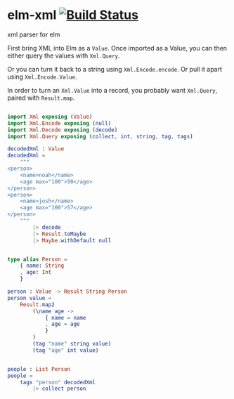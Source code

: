 # elm-xml [![Build Status](https://travis-ci.org/eeue56/elm-xml.svg?branch=master)](https://travis-ci.org/eeue56/elm-xml)
xml parser for elm

First bring XML into Elm as a `Value`. Once imported as a Value, you can then either query the values with `Xml.Query`.

Or you can turn it back to a string using `Xml.Encode.encode`. Or pull it apart using `Xml.Encode.Value`.

In order to turn an `Xml.Value` into a record, you probably want `Xml.Query`, paired with `Result.map`.

```elm

import Xml exposing (Value)
import Xml.Encode exposing (null)
import Xml.Decode exposing (decode)
import Xml.Query exposing (collect, int, string, tag, tags)

decodedXml : Value
decodedXml =
	"""
<person>
	<name>noah</name>
	<age max="100">50</age>
</person>
<person>
	<name>josh</name>
	<age max="100">57</age>
</person>
	"""
		|> decode
		|> Result.toMaybe
		|> Maybe.withDefault null


type alias Person =
	{ name: String
	, age: Int
	}

person : Value -> Result String Person
person value =
    Result.map2
        (\name age ->
            { name = name
            , age = age
            }
        )
        (tag "name" string value)
        (tag "age" int value)


people : List Person
people =
    tags "person" decodedXml
        |> collect person


```
